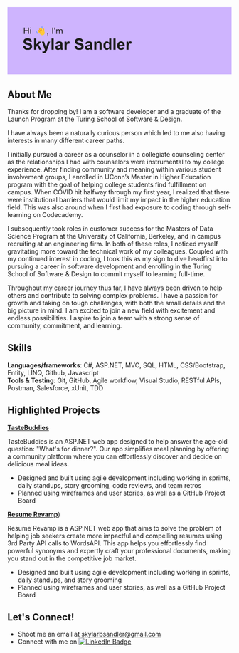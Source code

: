 ![image](https://github.com/skylarbsandler/skylarbsandler/blob/main/header.png)

## About Me
Thanks for dropping by! I am a software developer and a graduate of the Launch Program at the Turing School of Software & Design.

I have always been a naturally curious person which led to me also having interests in many different career paths.

I initially pursued a career as a counselor in a collegiate counseling center as the relationships I had with counselors were instrumental to my college experience. 
After finding community and meaning within various student involvement groups, I enrolled in UConn’s Master in Higher Education program with the goal of helping college students find fulfillment on campus. When COVID hit halfway through my first year, I realized that there were institutional barriers that would limit my impact in the higher education field. This was also around when I first had exposure to coding through self-learning on Codecademy.

I subsequently took roles in customer success for the Masters of Data Science Program at the University of California, Berkeley, and in campus recruiting at an engineering firm. 
In both of these roles, I noticed myself gravitating more toward the technical work of my colleagues. Coupled with my continued interest in coding, I took this as my sign to dive headfirst into pursuing a career in software development and enrolling in the Turing School of Software & Design to commit myself to learning full-time. 

Throughout my career journey thus far, I have always been driven to help others and contribute to solving complex problems. I have a passion for growth and taking on tough challenges, with both the small details and the big picture in mind. 
I am excited to join a new field with excitement and endless possibilities. I aspire to join a team with a strong sense of community, commitment, and learning.

## Skills
**Languages/frameworks**: C#, ASP.NET, MVC, SQL, HTML, CSS/Bootstrap, Entity, LINQ, Github, Javascript <br>
**Tools & Testing**: Git, GitHub, Agile workflow, Visual Studio, RESTful APIs, Postman, Salesforce, xUnit, TDD

## Highlighted Projects
[**TasteBuddies**](https://github.com/abukhmirov/TasteBuddies)

TasteBuddies is an ASP.NET web app designed to help answer the age-old question: "What's for dinner?". Our app simplifies meal planning by offering a community platform where you can effortlessly discover and decide on delicious meal ideas.
- Designed and built using agile development including working in sprints, daily standups, story grooming, code reviews, and team retros
- Planned using wireframes and user stories, as well as a GitHub Project Board

[**Resume Revamp**](https://github.com/skylarbsandler/ResumeRevamp))

Resume Revamp is a ASP.NET web app that aims to solve the problem of helping job seekers create more impactful and compelling resumes using 3rd Party API calls to WordsAPI. This app helps you effortlessly find powerful synonyms and expertly craft your professional documents, making you stand out in the competitive job market.
- Designed and built using agile development including working in sprints, daily standups, and story grooming
- Planned using wireframes and user stories, as well as a GitHub Project Board

## Let's Connect!
- Shoot me an email at skylarbsandler@gmail.com
- Connect with me on  <a href="https://www.linkedin.com/in/skylarbsandler/">
    <img src="https://img.shields.io/badge/LinkedIn-blue?style=for-the-badge&logo=linkedin&logoColor=white" alt="LinkedIn Badge"/>
  </a>
